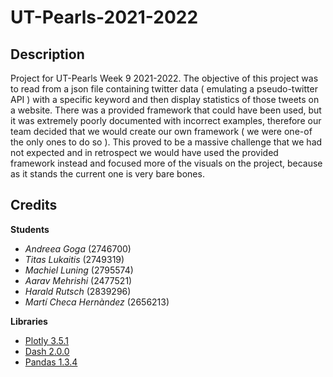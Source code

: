 # UT-Pearls-2021-2022

## Description

Project for UT-Pearls Week 9 2021-2022. 
The objective of this project was to read from a json file containing twitter data ( emulating a pseudo-twitter API ) with a specific keyword and then display statistics of those tweets on a website. 
There was a provided framework that could have been used, but it was extremely poorly documented with incorrect examples, 
therefore our team decided that we would create our own framework ( we were one-of the only ones to do so ). 
This proved to be a massive challenge that we had not expected and in retrospect we would have used the provided framework instead and focused more of the visuals on the project, 
because as it stands the current one is very bare bones.

## Credits

**Students**
- _Andreea Goga_ (2746700)
- _Titas Lukaitis_ (2749319)
- _Machiel Luning_ (2795574)
- _Aarav Mehrishi_ (2477521)
- _Harald Rutsch_ (2839296)
- _Martí Checa Hernàndez_ (2656213)

**Libraries**
- <a href="https://github.com/plotly/plotly.py" target="_blank">Plotly 3.5.1</a>
- <a href="https://dash.plotly.com/" target="_blank">Dash 2.0.0</a>
- <a href="https://pandas.pydata.org/" target="_blank">Pandas 1.3.4</a>

